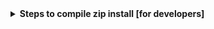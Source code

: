 <details>
<summary><b>Steps to compile zip install [for developers]</b></summary>
<br>
<i>If you're an EcoAssist user, you dont have to follow these steps. This is information is for developers.</i>
<br></br>
Follow the steps below to create this all-encompassing EcoAssist zip file.

1. [Install the latest EcoAssist version](https://addaxdatascience.com/ecoassist-windows/) on a Windows machine
2. Copy the entire contents of the following folders to `C:\Users\smart\EcoAssist_files`.
   * `C:\Users\smart\miniforge3` (double check for redundant environments)
   * `C:\Program Files\Git`
3. Remove the following files
   * `C:\Users\smart\EcoAssist_files\EcoAssist\logfiles\path_to_conda_installation.txt`
   * `C:\Users\smart\EcoAssist_files\EcoAssist\logfiles\path_to_git_installation.txt`
4. Compress the folder (takes about 1 hour)
```
7z a -tzip "C:\Users\smart\Desktop\EcoAssist_files.zip" "C:\Users\smart\EcoAssist_files"
```
5. Upload the zipped file to Google Drive (takes about 1 hour)
```
rclone copy -P "C:\Users\smart\Desktop\EcoAssist_files.zip" "gdrive:/EcoAssist-zip-files/Windows/<VERSION-NUMBER>"
```
6. Change the google drive share link to a direct download link using [this website](https://sites.google.com/site/gdocs2direct/).
7. Update the instructions above with the new version and link.
</details>
